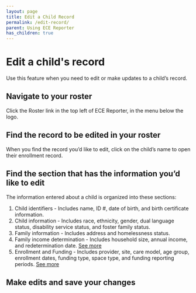 ```yaml
---
layout: page
title: Edit a Child Record
permalink: /edit-record/
parent: Using ECE Reporter
has_children: true
---
```


# Edit a child's record

Use this feature when you need to edit or make updates to a child’s record.


## Navigate to your roster

Click the Roster link in the top left of ECE Reporter, in the menu below the logo.


## Find the record to be edited in your roster

When you find the record you’d like to edit, click on the child’s name to open their enrollment record.


## Find the section that has the information you’d like to edit

The information entered about a child is organized into these sections:


1. Child identifiers - Includes name, ID #, date of birth, and birth certificate information.
2. Child information - Includes race, ethnicity, gender, dual language status, disability service status, and foster family status.
3. Family information - Includes address and homelessness status.
4. Family income determination - Includes household size, annual income, and redetermination date.
[See more](/edit-income)
5. Enrollment and Funding - Includes provider, site, care model, age group, enrollment dates, funding type, space type, and funding reporting periods. [See more](/edit-enrollment-funding/)



## Make edits and save your changes




